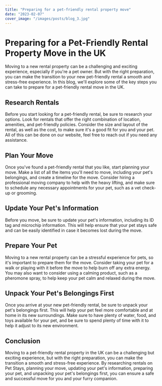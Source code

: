 ```yaml
---
title: "Preparing for a pet-friendly rental property move"
date: "2023-02-07"
cover_image: "/images/posts/blog_3.jpg"
---
```


# Preparing for a Pet-Friendly Rental Property Move in the UK

Moving to a new rental property can be a challenging and exciting experience, especially if you're a pet owner. But with the right preparation, you can make the transition to your new pet-friendly rental a smooth and stress-free experience. In this blog, we'll explore some of the key steps you can take to prepare for a pet-friendly rental move in the UK.

## Research Rentals

Before you start looking for a pet-friendly rental, be sure to research your options. Look for rentals that offer the right combination of location, amenities, and pet-friendly policies. Consider the size and layout of the rental, as well as the cost, to make sure it's a good fit for you and your pet. All of this can be done on our website, feel free to reach out if you need any assistance.

## Plan Your Move

Once you've found a pet-friendly rental that you like, start planning your move. Make a list of all the items you'll need to move, including your pet's belongings, and create a timeline for the move. Consider hiring a professional moving company to help with the heavy lifting, and make sure to schedule any necessary appointments for your pet, such as a vet check-up or grooming.

## Update Your Pet's Information

Before you move, be sure to update your pet's information, including its ID tag and microchip information. This will help ensure that your pet stays safe and can be easily identified in case it becomes lost during the move.

## Prepare Your Pet

Moving to a new rental property can be a stressful experience for pets, so it's important to prepare them for the move. Consider taking your pet for a walk or playing with it before the move to help burn off any extra energy. You may also want to consider using a calming product, such as a pheromone spray, to help keep your pet calm and relaxed during the move.

## Unpack Your Pet's Belongings First

Once you arrive at your new pet-friendly rental, be sure to unpack your pet's belongings first. This will help your pet feel more comfortable and at home in its new surroundings. Make sure to have plenty of water, food, and toys available for your pet, and be sure to spend plenty of time with it to help it adjust to its new environment.

## Conclusion

Moving to a pet-friendly rental property in the UK can be a challenging but exciting experience, but with the right preparation, you can make the transition a smooth and stress-free experience. By researching rentals on Pet Stays, planning your move, updating your pet's information, preparing your pet, and unpacking your pet's belongings first, you can ensure a safe and successful move for you and your furry companion.
